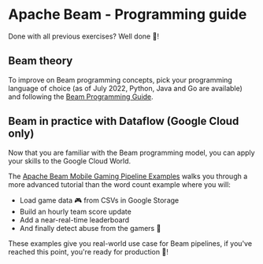 # Apache Beam - Programming guide

Done with all previous exercises? Well done 👏!

## Beam theory

To improve on Beam programming concepts, pick your programming language of choice (as of July 2022, Python, Java and Go are available) and following the [Beam Programming Guide](https://beam.apache.org/documentation/programming-guide/#overview).

## Beam in practice with Dataflow (Google Cloud only)

Now that you are familiar with the Beam programming model, you can apply your skills to the Google Cloud World.

The [Apache Beam Mobile Gaming Pipeline Examples](https://beam.apache.org/get-started/mobile-gaming-example/#hourlyteamscore-advanced-processing-in-batch-with-windowing) walks you through a more advanced tutorial than the word count example where you will:

- Load game data 🎮 from CSVs in Google Storage
- Build an hourly team score update
- Add a near-real-time leaderboard
- And finally detect abuse from the gamers 🎲

These examples give you real-world use case for Beam pipelines, if you've reached this point, you're ready for production 🎯!
